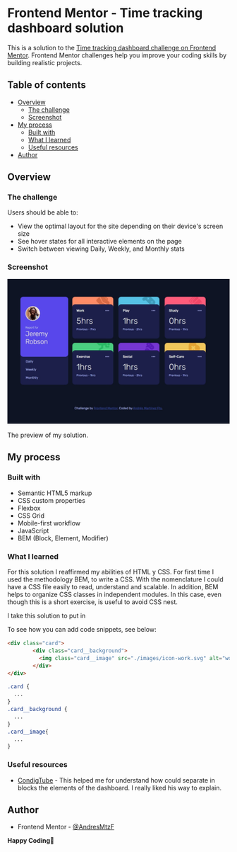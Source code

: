 # Frontend Mentor - Time tracking dashboard solution

This is a solution to the [Time tracking dashboard challenge on Frontend Mentor](https://www.frontendmentor.io/challenges/time-tracking-dashboard-UIQ7167Jw). Frontend Mentor challenges help you improve your coding skills by building realistic projects.

## Table of contents

- [Overview](#overview)
  - [The challenge](#the-challenge)
  - [Screenshot](#screenshot)  
- [My process](#my-process)
  - [Built with](#built-with)
  - [What I learned](#what-i-learned)
  - [Useful resources](#useful-resources)
- [Author](#author)

## Overview

### The challenge

Users should be able to:

- View the optimal layout for the site depending on their device's screen size
- See hover states for all interactive elements on the page
- Switch between viewing Daily, Weekly, and Monthly stats

### Screenshot

![My own design preview for the Time tracking dashboard coding challenge](./design/own-screenshot-tracking.jpeg)

The preview of my solution.

## My process

### Built with

- Semantic HTML5 markup
- CSS custom properties
- Flexbox
- CSS Grid
- Mobile-first workflow
- JavaScript
- BEM (Block, Element, Modifier)

### What I learned

For this solution I reaffirmed my abilities of HTML y CSS.
For first time I used the methodology BEM, to write a CSS.
With the nomenclature I could  have a CSS file easily to read, understand and scalable. In addition, BEM helps to organize CSS classes in independent modules.
In this case, even though this is a short exercise, is useful to avoid CSS nest.

I take this solution to put in

To see how you can add code snippets, see below:

```html
<div class="card">
        <div class="card__background">
          <img class="card__image" src="./images/icon-work.svg" alt="work-ico">          
        </div>
</div>        
```

```css
.card {
  ...
}
.card__background {
  ...
}
.card__image{
  ...
}
```

### Useful resources

- [CondigTube](https://www.youtube.com/c/CodingTube) - This helped me for understand how could separate in blocks the elements of the dashboard. I really liked his way to explain.

## Author

- Frontend Mentor - [@AndresMtzF](https://www.frontendmentor.io/profile/AndresMtzF)

**Happy Coding**🤖
